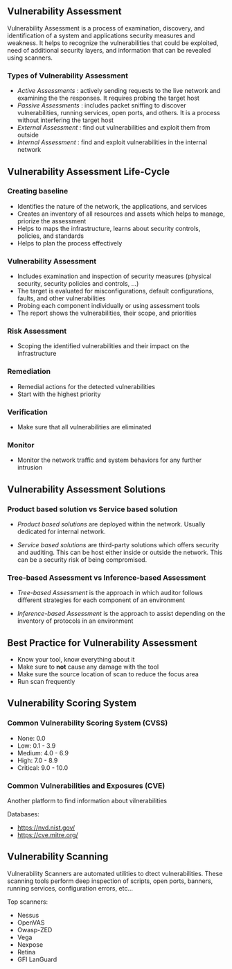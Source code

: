 ## Vulnerability Assessment

Vulnerability Assessment is a process of examination, discovery, and identification of a system and applications security measures and weakness.
It helps to recognize the vulnerabilities that could be exploited, need of additional security layers, and information that can be revealed using scanners.

### Types of Vulnerability Assessment

- *Active Assessments* : actively sending requests to the live network and examining the the responses. It requires probing the target host
- *Passive Assessments* : includes packet sniffing to discover vulnerabilities, running services, open ports, and others. It is a process without interfering the target host
- *External Assessment* : find out vulnerabilities and exploit them from outside
- *Internal Assessment* : find and exploit vulnerabilities in the internal network

## Vulnerability Assessment Life-Cycle

### Creating baseline 

- Identifies the nature of the network, the applications, and services
- Creates an inventory of all resources and assets which helps to manage, priorize the assessment
- Helps to maps the infrastructure, learns about security controls, policies, and standards
- Helps to plan the process effectively

### Vulnerability Assessment

- Includes examination and inspection of security measures (physical security, security policies and controls, ...)
- The target is evaluated for misconfigurations, default configurations, faults, and other vulnerabilities
- Probing each component individually or using assessment tools
- The report shows the vulnerabilities, their scope, and priorities

### Risk Assessment

- Scoping the identified vulnerabilities and their impact on the infrastructure

### Remediation

- Remedial actions for the detected vulnerabilities
- Start with the highest priority

### Verification

- Make sure that all vulnerabilities are eliminated

### Monitor

- Monitor the network traffic and system behaviors for any further intrusion

## Vulnerability Assessment Solutions

### Product based solution  vs Service based solution

- *Product based solutions* are deployed within the network. Usually dedicated for internal network.

- *Service based solutions* are third-party solutions which offers security and auditing. This can be host either inside or outside the network. This can be a security risk of being compromised.

### Tree-based Assessment vs Inference-based Assessment

- *Tree-based Assessment* is the approach in which auditor follows different strategies for each component of an environment

- *Inference-based Assessment* is the approach to assist depending on the inventory of protocols in an environment

## Best Practice for Vulnerability Assessment

- Know your tool, know everything about it
- Make sure to **not** cause any damage with the tool
- Make sure the source location of scan to reduce the focus area
- Run scan frequently

## Vulnerability Scoring System

### Common Vulnerability Scoring System (CVSS)

- None: 0.0
- Low: 0.1 - 3.9
- Medium: 4.0 - 6.9
- High: 7.0 - 8.9
- Critical: 9.0 - 10.0

### Common Vulnerabilities and Exposures (CVE)

Another platform to find information about vilnerabilities

Databases:

- https://nvd.nist.gov/
- https://cve.mitre.org/

## Vulnerability Scanning

Vulnerability Scanners are automated utilities to dtect vulnerabilities.
These scanning tools perform deep inspection of scripts, open ports, banners, running services, configuration errors, etc...

Top scanners:

- Nessus
- OpenVAS
- Owasp-ZED
- Vega
- Nexpose
- Retina
- GFI LanGuard
